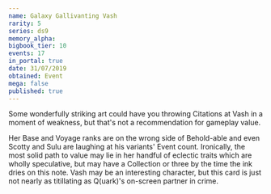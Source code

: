 ```yaml
---
name: Galaxy Gallivanting Vash
rarity: 5
series: ds9
memory_alpha:
bigbook_tier: 10
events: 17
in_portal: true
date: 31/07/2019
obtained: Event
mega: false
published: true
---
```


Some wonderfully striking art could have you throwing Citations at Vash in a moment of weakness, but that's not a recommendation for gameplay value. 

Her Base and Voyage ranks are on the wrong side of Behold-able and even Scotty and Sulu are laughing at his variants' Event count. Ironically, the most solid path to value may lie in her handful of eclectic traits which are wholly speculative, but may have a Collection or three by the time the ink dries on this note. Vash may be an interesting character, but this card is just not nearly as titillating as Q(uark)'s on-screen partner in crime.
